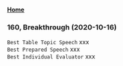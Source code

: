 #### [Home](https://eshtmc.github.io/)    

### 160, Breakthrough (2020-10-16)  
`Best Table Topic Speech` xxx       
`Best Prepared Speech` xxx    
`Best Individual Evaluator` xxx       